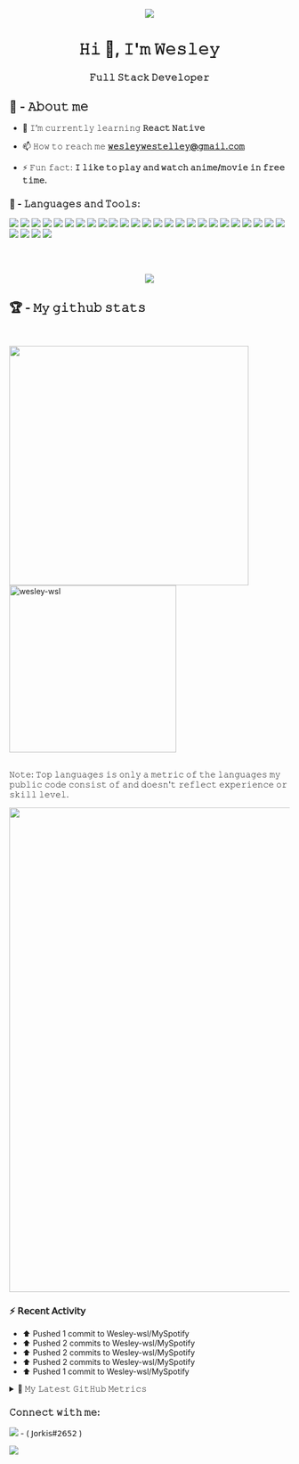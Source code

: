 <p align='center'> <img src='https://31.media.tumblr.com/e75a543e8951d83f8c34e190c0e11e21/tumblr_mp4tjzHQtc1re9sg9o1_500.gif' /> </p>

<h1 align="center">𝙷𝚒 👋, 𝙸'𝚖 𝚆𝚎𝚜𝚕𝚎𝚢</h1>
<h3 align="center">𝙵𝚞𝚕𝚕 𝚂𝚝𝚊𝚌𝚔 𝙳𝚎𝚟𝚎𝚕𝚘𝚙𝚎𝚛</h3>

## 📃 - 𝙰𝚋𝚘𝚞𝚝 𝚖𝚎

- 🌱 𝙸’𝚖 𝚌𝚞𝚛𝚛𝚎𝚗𝚝𝚕𝚢 𝚕𝚎𝚊𝚛𝚗𝚒𝚗𝚐 **𝚁𝚎𝚊𝚌𝚝 𝙽𝚊𝚝𝚒𝚟𝚎**

- 📫 𝙷𝚘𝚠 𝚝𝚘 𝚛𝚎𝚊𝚌𝚑 𝚖𝚎 **𝚠𝚎𝚜𝚕𝚎𝚢𝚠𝚎𝚜𝚝𝚎𝚕𝚕𝚎𝚢@𝚐𝚖𝚊𝚒𝚕.𝚌𝚘𝚖**

- ⚡ 𝙵𝚞𝚗 𝚏𝚊𝚌𝚝: **𝙸 𝚕𝚒𝚔𝚎 𝚝𝚘 𝚙𝚕𝚊𝚢 𝚊𝚗𝚍 𝚠𝚊𝚝𝚌𝚑 𝚊𝚗𝚒𝚖𝚎/𝚖𝚘𝚟𝚒𝚎 𝚒𝚗 𝚏𝚛𝚎𝚎 𝚝𝚒𝚖𝚎.**


### 🚀 - 𝙻𝚊𝚗𝚐𝚞𝚊𝚐𝚎𝚜 𝚊𝚗𝚍 𝚃𝚘𝚘𝚕𝚜:
<p align="left"> 
<img src="https://img.shields.io/badge/HTML5-000?style=for-the-badge&logo=html5&logoColor=70e000" />
<img src="https://img.shields.io/badge/CSS3-000?style=for-the-badge&logo=css3&logoColor=70e000" />
<img src="https://img.shields.io/badge/JavaScript-000?style=for-the-badge&logo=javascript&logoColor=70e000" />
<img src="https://img.shields.io/badge/TypeScript-000?style=for-the-badge&logo=typescript&logoColor=70e000" />
<img src="https://img.shields.io/badge/MongoDB-000?style=for-the-badge&logo=mongodb&logoColor=70e000" />
<img src="https://img.shields.io/badge/Node.js-000?style=for-the-badge&logo=nodedotjs&logoColor=70e000" />
<img src="https://img.shields.io/badge/Yarn-000?style=for-the-badge&logo=yarn&logoColor=70e000" />
<img src="https://img.shields.io/badge/Express.js-000?style=for-the-badge&logo=express&logoColor=70e000" />
<img src="https://img.shields.io/badge/Jest-000?style=for-the-badge&logo=jest&logoColor=70e000" />
<img src="https://img.shields.io/badge/React-000?style=for-the-badge&logo=react&logoColor=70e000" />
<img src="https://img.shields.io/badge/Redux-000?style=for-the-badge&logo=redux&logoColor=70e000" />
<img src="https://img.shields.io/badge/Electron-000?style=for-the-badge&logo=electron&logoColor=70e000" />  
<img src="https://img.shields.io/badge/Bootstrap-000?style=for-the-badge&logo=bootstrap&logoColor=70e000" />  
<img src="https://img.shields.io/badge/GraphQl-000?style=for-the-badge&logo=graphql&logoColor=70e000" />
<img src="https://img.shields.io/badge/Apollo%20GraphQL-000?&style=for-the-badge&logo=Apollo%20GraphQL&logoColor=70e000" />  
<img src="https://img.shields.io/badge/next.js-000?style=for-the-badge&logo=nextdotjs&logoColor=70e000" />  
<img src="https://img.shields.io/badge/firebase-000?style=for-the-badge&logo=firebase&logoColor=70e000" />  
<img src="https://img.shields.io/badge/Insomnia-000?style=for-the-badge&logo=Insomnia&logoColor=70e000" />  
<img src="https://img.shields.io/badge/Cypress-000?style=for-the-badge&logo=cypress&logoColor=70e000" />  
<img src="https://img.shields.io/badge/Windows-000?style=for-the-badge&logo=windows&logoColor=70e000" />
<img src="https://img.shields.io/badge/Visual_Studio-000?style=for-the-badge&logo=visual%20studio&logoColor=70e000" />  
<img src="https://img.shields.io/badge/Figma-000?style=for-the-badge&logo=figma&logoColor=70e000" />  
<img src="https://img.shields.io/badge/Sass-000?style=for-the-badge&logo=sass&logoColor=70e000" />  
<img src="https://img.shields.io/badge/styled--components-000?style=for-the-badge&logo=styled-components&logoColor=70e000" />  
<img src="https://img.shields.io/badge/eslint-000?style=for-the-badge&logo=eslint&logoColor=70e000" />  
<img src="https://img.shields.io/badge/prettier-000?style=for-the-badge&logo=prettier&logoColor=70e000" />  
<img src="https://img.shields.io/badge/JWT-000?style=for-the-badge&logo=JSON%20web%20tokens&logoColor=70e000" />  
<img src="https://img.shields.io/badge/React_Native-000?style=for-the-badge&logo=react&logoColor=70e000" />   
<img src="https://img.shields.io/badge/Expo-000?style=for-the-badge&logo=expo&logoColor=70e000" />  
</p>


</br>
</br>


<p align='center'><img src='https://github-readme-streak-stats.herokuapp.com/?user=Wesley-wsl&theme=chartreuse-dark' /> </p>

## 🏆 - 𝙼𝚢 𝚐𝚒𝚝𝚑𝚞𝚋 𝚜𝚝𝚊𝚝𝚜

</br>

<a href="https://github.com/SubhamRaoniar28/github-readme-stats"><img align='left' width="430px" src='https://github-readme-stats.vercel.app/api?username=Wesley-wsl&show_icons=true&theme=chartreuse-dark&count_private=true'/></a>

<a href="https://github.com/SubhamRaoniar28/github-readme-stats"><img align="bottom" width="300px" src="https://github-readme-stats.vercel.app/api/top-langs?username=Wesley-wsl&show_icons=true&locale=en&layout=compact&theme=chartreuse-dark&count_private=true" alt="wesley-wsl"/></a>

<p> </br>𝙽𝚘𝚝𝚎: 𝚃𝚘𝚙 𝚕𝚊𝚗𝚐𝚞𝚊𝚐𝚎𝚜 𝚒𝚜 𝚘𝚗𝚕𝚢 𝚊 𝚖𝚎𝚝𝚛𝚒𝚌 𝚘𝚏 𝚝𝚑𝚎 𝚕𝚊𝚗𝚐𝚞𝚊𝚐𝚎𝚜 𝚖𝚢 𝚙𝚞𝚋𝚕𝚒𝚌 𝚌𝚘𝚍𝚎 𝚌𝚘𝚗𝚜𝚒𝚜𝚝 𝚘𝚏 𝚊𝚗𝚍 𝚍𝚘𝚎𝚜𝚗'𝚝 𝚛𝚎𝚏𝚕𝚎𝚌𝚝 𝚎𝚡𝚙𝚎𝚛𝚒𝚎𝚗𝚌𝚎 𝚘𝚛 𝚜𝚔𝚒𝚕𝚕 𝚕𝚎𝚟𝚎𝚕.</p>

<img src="https://activity-graph.herokuapp.com/graph?username=Wesley-wsl&theme=chartreuse-dark&line=17bf1a&point=70e000" width="870px" />

### :zap: 𝖱𝖾𝖼𝖾𝗇𝗍 𝖠𝖼𝗍𝗂𝗏𝗂𝗍𝗒

* ⬆️ Pushed 1 commit to Wesley-wsl/MySpotify
* ⬆️ Pushed 2 commits to Wesley-wsl/MySpotify
* ⬆️ Pushed 2 commits to Wesley-wsl/MySpotify
* ⬆️ Pushed 2 commits to Wesley-wsl/MySpotify
* ⬆️ Pushed 1 commit to Wesley-wsl/MySpotify

<details>
  <summary>🔔 𝙼𝚢 𝙻𝚊𝚝𝚎𝚜𝚝 𝙶𝚒𝚝𝙷𝚞𝚋 𝙼𝚎𝚝𝚛𝚒𝚌𝚜</summary>

![Metrics](https://metrics.lecoq.io/Wesley-wsl)

</details>

<h3 align="left">𝙲𝚘𝚗𝚗𝚎𝚌𝚝 𝚠𝚒𝚝𝚑 𝚖𝚎:</h3>
<p align="left">
<img src="https://img.shields.io/badge/Jorkis2652-000?style=for-the-badge&logo=discord&logoColor=70e000" /> - ( 𝖩𝗈𝗋𝗄𝗂𝗌#𝟤𝟨𝟧𝟤 )
 </p>
 
 <p align="left">
<img src="https://img.shields.io/badge/wesleywestelley@gmail.com-000?style=for-the-badge&logo=gmail&logoColor=70e000" />
 </p>
